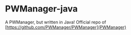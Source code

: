 # PWManager-java
A PWManager, but written in Java!
Official repo of  [https://github.com/PWManager/PWManager](PWManager) 
